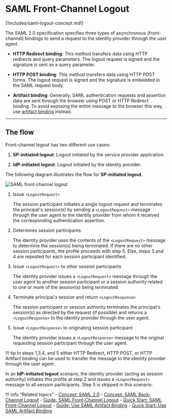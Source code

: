 # SAML Front-Channel Logout

{!includes/saml-logout-concept.md!}

The SAML 2.0 specification specifies three types of asynchronous (front-channel) bindings to send a request to the identity provider through the user agent.

- **HTTP Redirect binding**: This method transfers data using HTTP redirects and query parameters. The logout request is signed and the signature is sent as a query parameter. 

- **HTTP POST binding**: This method transfers data using HTTP POST forms. The logout request is signed and the signature is embedded in the SAML request body. 

- **Artifact binding**: Generally, SAML authentication requests and assertion data are sent through the browser using POST or HTTP Redirect binding. To avoid exposing the entire message to the browser this way, use [artifact binding]({{base_path}}/guides/login/use-artifact-binding) instead. 

---

## The flow

Front-channel logout has two different use cases:

1. **SP-initiated logout**: Logout initiated by the service provider application.

2. **IdP-initiated logout**: Logout initiated by the identity provider. 

The following diagram illustrates the flow for **SP-initiated logout**. 

![SAML front-channel logout]({{base_path}}/assets/img/concepts/saml-front-channel.png)

1. Issue `<LogoutRequest>` 

    The session participant initiates a single logout request and terminates the principal's session(s) by sending a `<LogoutRequest>` message through the user agent to the identity provider from whom it received the corresponding authentication assertion. 

2. Determines session participants

    The identity provider uses the contents of the `<LogoutRequest>` message to determine the session(s) being terminated. If there are no other session participants, the profile proceeds with step 5. Else, steps 3 and 4 are repeated for each session participant identified.

3. Issue `<LogoutRequest>` to other session participants

    The identity provider issues a `<LogoutRequest>` message through the user agent to another session participant or a session authority related to one or more of the session(s) being terminated.

4. Terminate principal's session and return `<LogoutResponse>`

    The session participant or session authority terminates the principal's session(s) as directed by the request (if possible) and returns a `<LogoutResponse>` to the identity provider through the user agent. 

5. Issue `<LogoutResponse>` to originating session participant

    The identity provider issues a `<LogoutResponse>` message to the original requesting session participant through the user agent. 

!!! tip
    In steps 1,3,4, and 5 either HTTP Redirect, HTTP POST, or HTTP Artifact binding can be used to transfer the message to the identity provider through the user agent. 

In an **IdP-initiated logout** scenario, the identity provider (acting as session authority) initiates this profile at step 2 and issues a `<LogoutRequest>` message to all session participants. Step 5 is skipped in this scenario. 


!!! info "Related topics"
    - [Concept: SAML 2.0]({{base_path}}/intro-saml)
    - [Concept: SAML Back-Channel Logout]({{base_path}}/saml-back-channel)
    - [Guide: SAML Front-Channel Logout]({{base_path}}/guides/login/saml-front-channel-logout)
    - [Quick Start: SAML Front-Channel Logout]({{base_path}}/quick-starts/saml-front-channel-logout)
    - [Guide: Use SAML Artifact Binding]({{base_path}}/guides/login/use-artifact-binding)
    - [Quick Start: Use SAML Artifact Binding]({{base_path}}/quick-starts/use-artifact-binding-sample)



